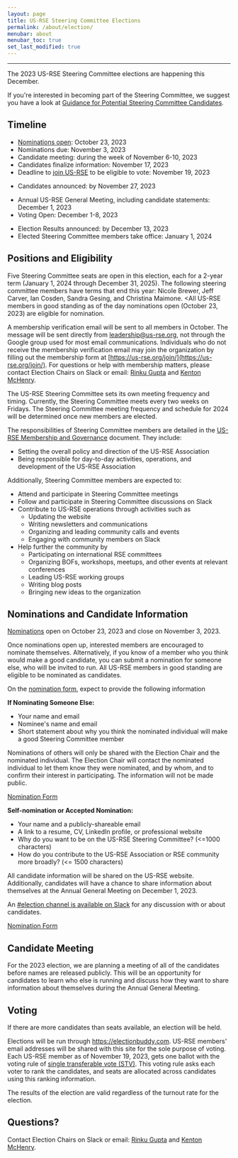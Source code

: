 ```yaml
---
layout: page
title: US-RSE Steering Committee Elections
permalink: /about/election/
menubar: about
menubar_toc: true
set_last_modified: true
---
```

<!--
**The [Election Results](/2022-12-10-election-results/) are in!  Congratulations to Julia Damerow, Rinku Gupta, Kenton McHenry, and Miranda Mundt.**
-->
<hr>

The 2023 US-RSE Steering Committee elections are happening this December.

If you're interested in becoming part of the Steering Committee, we suggest you have a look at [Guidance for Potential Steering Committee Candidates](/2022-07-01-candidate-guidance/).

## Timeline

* [Nominations open](https://docs.google.com/forms/d/e/1FAIpQLScJcBNhvT0qDGwXgM5qsRbonVQ9TVsutacupXBl_7NJz2zTcw/viewform): October 23, 2023
* Nominations due: November 3, 2023
* Candidate meeting: during the week of November 6-10, 2023
* Candidates finalize information: November 17, 2023
* Deadline to [join US-RSE](/join) to be eligible to vote: November 19, 2023
<!-- 
* [Candidates announced](/2022-11-18-sc-candidates/): by November 27, 2023 
-->
* Candidates announced: by November 27, 2023
<!-- * [Annual US-RSE General Meeting](/events/2022/2022-12-AGM/), including candidate statements: December 1, 2023 -->
* Annual US-RSE General Meeting, including candidate statements:  December 1, 2023
* Voting Open: December 1-8, 2023
<!-- * [Election Results announced](/2022-12-10-election-results/): by December 13, 2023 -->
* Election Results announced: by December 13, 2023 
* Elected Steering Committee members take office: January 1, 2024

  
## Positions and Eligibility

Five Steering Committee seats are open in this election, each for a 2-year term (January 1, 2024 through December 31, 2025). The following steering committee members have terms that end this year: Nicole Brewer, Jeff Carver, Ian Cosden, Sandra Gesing, and Christina Maimone. 
<All US-RSE members in good standing as of the day nominations open (October 23, 2023) are eligible for nomination.

A membership verification email will be sent to all members in October. The message will be sent directly from leadership@us-rse.org, not through the Google group used for most email communications.   Individuals who do not receive the membership verification email may join the organization by filling out the membership form at [https://us-rse.org/join/](https://us-rse.org/join/).  For questions or help with membership matters, please contact Election Chairs on Slack or email: [Rinku Gupta](mailto:rgupta@anl.gov) and [Kenton McHenry](mailto:mchenry@illinois.edu).

The US-RSE Steering Committee sets its own meeting frequency and timing.  Currently, the Steering Committee meets every two weeks on Fridays.  The Steering Committee meeting frequency and schedule for 2024 will be determined once new members are elected.

The responsibilities of Steering Committee members are detailed in the [US-RSE Membership and Governance](https://github.com/USRSE/documents/blob/master/governance.md) document. They include:

* Setting the overall policy and direction of the US-RSE Association
* Being responsible for day-to-day activities, operations, and development of the US-RSE Association

Additionally, Steering Committee members are expected to:

* Attend and participate in Steering Committee meetings
* Follow and participate in Steering Committee discussions on Slack
* Contribute to US-RSE operations through activities such as
  * Updating the website
  * Writing newsletters and communications
  * Organizing and leading community calls and events
  * Engaging with community members on Slack
* Help further the community by
  * Participating on international RSE committees
  * Organizing BOFs, workshops, meetups, and other events at relevant conferences
  * Leading US-RSE working groups
  * Writing blog posts
  * Bringing new ideas to the organization

## Nominations and Candidate Information

<!-- **[Candidate Information is Available](/2022-11-18-sc-candidates/)** -->

[Nominations](https://docs.google.com/forms/d/e/1FAIpQLScJcBNhvT0qDGwXgM5qsRbonVQ9TVsutacupXBl_7NJz2zTcw/viewform) open on October 23, 2023 and close on November 3, 2023.

Once nominations open up, interested members are encouraged to nominate themselves.
Alternatively, if you know of a member who you think would make a good
candidate, you can submit a nomination 
for someone else, who will be invited to run.  All US-RSE members in good standing are eligible to be nominated as candidates.

On the [nomination form](https://docs.google.com/forms/d/e/1FAIpQLScJcBNhvT0qDGwXgM5qsRbonVQ9TVsutacupXBl_7NJz2zTcw/viewform), expect to provide the following information

**If Nominating Someone Else:**

* Your name and email
* Nominee's name and email
* Short statement about why you think the nominated individual will make a good Steering Committee member

Nominations of others will only be shared with the Election Chair and the
nominated individual. The Election Chair will contact the nominated individual
to let them know they were nominated, and by whom, and to confirm their
interest in participating. The information will not be made public.

[Nomination Form](https://docs.google.com/forms/d/e/1FAIpQLScJcBNhvT0qDGwXgM5qsRbonVQ9TVsutacupXBl_7NJz2zTcw/viewform)

**Self-nomination or Accepted Nomination:**

* Your name and a publicly-shareable email
* A link to a resume, CV, LinkedIn profile, or professional website
* Why do you want to be on the US-RSE Steering Committee? (<=1000 characters)
* How do you contribute to the US-RSE Association or RSE community more broadly? (<= 1500 characters)

All candidate information will be shared on the US-RSE website.  Additionally, candidates will have a chance to share information about themselves at the Annual General Meeting on December 1, 2023.

An [#election channel is available on
Slack](https://usrse.slack.com/archives/C01BC66Q16E) for any discussion with or
about candidates.

[Nomination Form](https://docs.google.com/forms/d/e/1FAIpQLScJcBNhvT0qDGwXgM5qsRbonVQ9TVsutacupXBl_7NJz2zTcw/viewform)

## Candidate Meeting

For the 2023 election, we are planning a meeting of all of the candidates before names are released publicly.  This will be an opportunity for candidates to learn who else is running and discuss how they want to share information about themselves during the Annual General Meeting.  

## Voting

If there are more candidates than seats available, an election will be held.  

Elections will be run through
https://electionbuddy.com.  US-RSE members' email
addresses will be shared with this site for the sole purpose of voting.  Each
US-RSE member as of November 19, 2023, gets one ballot with the voting rule of
[single transferable vote
(STV)](https://electionbuddy.com/features/voting-systems/stv-voting).  This
voting rule asks each voter to rank the candidates, and seats are allocated
across candidates using this ranking information.  

The results of the election are valid regardless of the turnout rate for the
election.


## Questions?

Contact Election Chairs on Slack or email: [Rinku Gupta](mailto:rgupta@anl.gov) and [Kenton McHenry](mailto:mchenry@illinois.edu).

